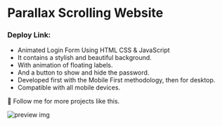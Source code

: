# Parallax Scrolling Website

### Deploy Link: 

- Animated Login Form Using HTML CSS & JavaScript
- It contains a stylish and beautiful background.
- With animation of floating labels.
- And a button to show and hide the password.
- Developed first with the Mobile First methodology, then for desktop.
- Compatible with all mobile devices.

💙 Follow me for more projects like this.

![preview img](/preview.png)
